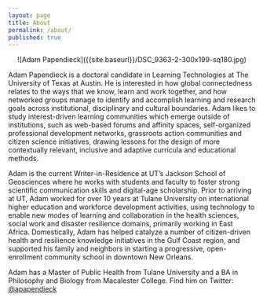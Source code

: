 ```yaml
---
layout: page
title: About
permalink: /about/
published: true
---
```

<p align="center">
![Adam Papendieck]({{site.baseurl}}/DSC_9363-2-300x199-sq180.jpg)
</p>
Adam Papendieck is a doctoral candidate in Learning Technologies at The University of Texas at Austin. He is interested in how global connectedness relates to the ways that we know, learn and work together, and how networked groups manage to identify and accomplish learning and research goals across institutional, disciplinary and cultural boundaries. Adam likes to study interest-driven learning communities which emerge outside of institutions, such as web-based forums and affinity spaces, self-organized professional development networks, grassroots action communities and citizen science initiatives, drawing lessons for the design of more contextually relevant, inclusive and adaptive curricula and educational methods.

Adam is the current Writer-in-Residence at UT’s Jackson School of Geosciences where he works with students and faculty to foster strong scientific communication skills and digital-age scholarship. Prior to arriving at UT, Adam worked for over 10 years at Tulane University on international higher education and workforce development activities, using technology to enable new modes of learning and collaboration in the health sciences, social work and disaster resilience domains, primarily working in East Africa.  Domestically, Adam has helped catalyze a number of citizen-driven health and resilience knowledge initiatives in the Gulf Coast region, and supported his family and neighbors in starting a progressive, open-enrollment community school in downtown New Orleans.

Adam has a Master of Public Health from Tulane University and a BA in Philosophy and Biology from Macalester College.  Find him on Twitter: [@apapendieck](https://twitter.com/apapendieck "@apapendieck on Twitter")
